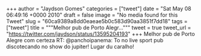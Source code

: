 
+++
author = "Jaydson Gomes"
categories = ["tweet"]
date = "Sat May 08 06:49:16 +0000 2010"
draft = false
image = "No media found for this Tweet"
slug = "60ca9389a8dd0eaeae5b0c583d90aa3851f7dd18"
tags = ["tweet"]
title = """Melhor pub de Porto Alegr..."""
tweet = true
tweet_url = "https://twitter.com/jaydson/status/13595204193"
+++
Melhor pub de Porto Alegre com certeza RT: @panchoipanema: To no live sport pub discotecando no show do jupiter! Lugar du caralho!
